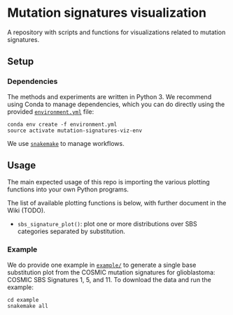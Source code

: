 # Mutation signatures visualization

A repository with scripts and functions for visualizations related to mutation signatures.

## Setup

### Dependencies
The methods and experiments are written in Python 3. We recommend using Conda to manage dependencies, which you can do directly using the provided [`environment.yml`](environment.yml) file:

    conda env create -f environment.yml
    source activate mutation-signatures-viz-env

We use [`snakemake`](https://snakemake.readthedocs.io/en/stable/index.html) to manage workflows.

## Usage
The main expected usage of this repo is importing the various plotting functions into your own Python programs.

The list of available plotting functions is below, with further document in the Wiki (TODO).
* `sbs_signature_plot()`: plot one or more distributions over SBS categories separated by substitution.

### Example

We do provide one example in [`example/`](example/) to generate a single base substitution plot from the COSMIC mutation signatures for glioblastoma: COSMIC SBS Signatures 1, 5, and 11. To download the data and run the example:

    cd example
    snakemake all
